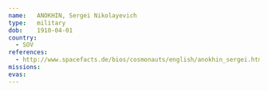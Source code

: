 ```yaml
---
name:	ANOKHIN, Sergei Nikolayevich
type:	military
dob:	1910-04-01
country:
  - SOV
references:
  - http://www.spacefacts.de/bios/cosmonauts/english/anokhin_sergei.htm
missions:
evas:
---
```

